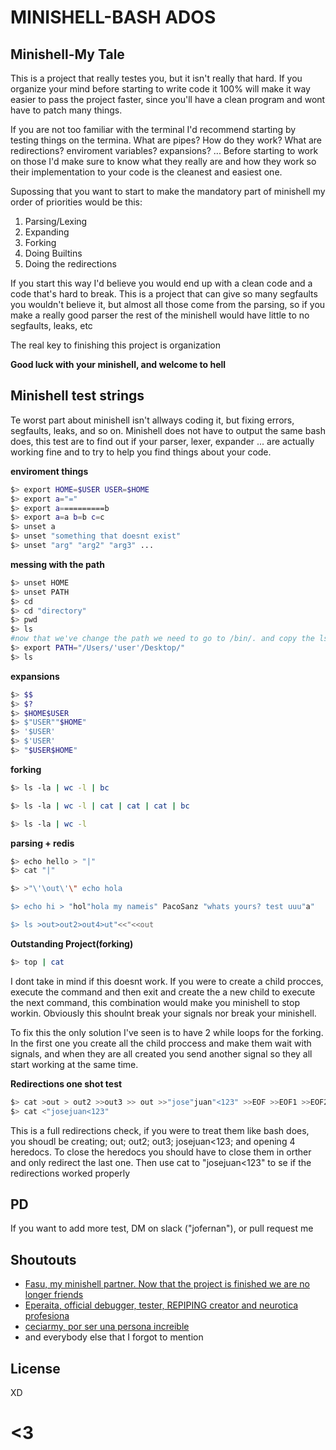 # MINISHELL-BASH ADOS

## __Minishell-My Tale__

This is a project that really testes you, but it isn't really that hard. If you organize your mind before starting to write code it 100% will make it way easier to pass the project faster, since you'll have a clean program and wont have to patch many things.

If you are not too familiar with the terminal I'd recommend starting by testing things on the termina. What are pipes? How do they work? What are redirections? enviroment variables? expansions? ... Before starting to work on those I'd make sure to know what they really are and how they work so their implementation to your code is the cleanest and easiest one.

Supossing that you want to start to make the mandatory part of minishell my order of priorities would be this:
1. Parsing/Lexing
2. Expanding
3. Forking
5. Doing Builtins
6. Doing the redirections

If you start this way I'd believe you would end up with a clean code and a code that's hard to break. This is a project that can give so many segfaults you wouldn't believe it, but almost all those come from the parsing, so if you make a really good parser the rest of the minishell would have little to no segfaults, leaks, etc

The real key to finishing this project is organization

__Good luck with your minishell, and welcome to hell__

## __Minishell test strings__

Te worst part about minishell isn't allways coding it, but fixing errors, segfaults, leaks, and so on. Minishell does not have to output the same bash does, this test are to find out if your parser, lexer, expander ... are actually working fine and to try to help you find things about your code.

__enviroment things__
```bash
$> export HOME=$USER USER=$HOME
$> export a="="
$> export a==========b
$> export a=a b=b c=c
$> unset a
$> unset "something that doesnt exist"
$> unset "arg" "arg2" "arg3" ...
```

__messing with the path__
```bash
$> unset HOME
$> unset PATH
$> cd
$> cd "directory"
$> pwd
$> ls
#now that we've change the path we need to go to /bin/. and copy the ls, or other command\s you want, got to Deskptop and set it as the PATH, then check if you can execute the binries
$> export PATH="/Users/'user'/Desktop/"
$> ls 
```

__expansions__
```bash
$> $$
$> $?
$> $HOME$USER
$> $"USER""$HOME"
$> '$USER' 
$> $'USER'
$> "$USER$HOME"
``` 

__forking__
```bash
$> ls -la | wc -l | bc

$> ls -la | wc -l | cat | cat | cat | bc

$> ls -la | wc -l
```

__parsing + redis__
```bash
$> echo hello > "|"
$> cat "|"

$> >"\'\out\'\" echo hola

$> echo hi > "hol"hola my nameis" PacoSanz "whats yours? test uuu"a"

$> ls >out>out2>out4>ut"<<"<<out
```
__Outstanding Project(forking)__
```bash
$> top | cat
```
I dont take in mind if this doesnt work. If you were to create a child procces, execute the command and then exit and create the a new child to execute the next command, this combination would make you minishell to stop workin. Obviously this shoulnt break your signals nor break your minishell. 

To fix this the only solution I've seen is to have 2 while loops for the forking. In the first one you create all the child proccess and make them wait with signals, and when they are all created you send another signal so they all start working at the same time.

__Redirections one shot test__
```bash
$> cat >out > out2 >>out3 >> out >>"jose"juan"<123" >>EOF >>EOF1 >>EOF2 >> EOF3
$> cat <"josejuan<123"
```

This is a full redirections check, if you were to treat them like bash does, you shoudl be creating; out; out2; out3; josejuan<123; and opening 4 heredocs. To close the heredocs you should have to close them in orther and only redirect the last one. Then use cat to "josejuan<123" to se if the redirections worked properly

## __PD__

If you want to add more test, DM on slack ("jofernan"), or pull request me

## __Shoutouts__

- [Fasu, my minishell partner. Now that the project is finished we are no longer friends][fasu]
- [Eperaita, official debugger, tester, REPIPING creator and neurotica profesiona][eperaita]
- [ceciarmy, por ser una persona increible][ceciarmy]
- and everybody else that I forgot to mention

## License

XD

# <3

[//]: #
 [fasu]: <https://github.com/f4su>
 [eperaita]: <https://github.com/eperaita>
 [ceciarmy]: <https://www.instagram.com/ceciarmy/?hl=es>
